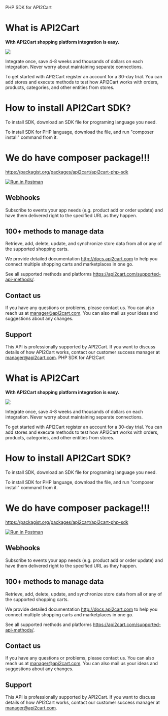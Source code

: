 PHP SDK for API2Cart

# What is API2Cart
<b>With API2Cart shopping platform
integration is easy.</b>

<p align="left">
  <img src="https://api2cart.com/wp-content/uploads/2018/07/scheme-for-adv.jpg">
</p>

Integrate once, save 4-8 weeks and thousands of dollars on each integration. Never worry about maintaining separate connections.

To get started with API2Cart register an account for a 30-day trial. You can add stores and execute methods to test how API2Cart works with orders, products, categories, and other entities from stores.

# How to install API2Cart SDK?

To install SDK, download an SDK file for programing language you need.

To install SDK for PHP language, download the file, and run "composer install" command from it.


# We do have composer package!!!
https://packagist.org/packages/api2cart/api2cart-php-sdk

<a href="https://app.getpostman.com/run-collection/c1f578bdddf7ee311593" target="_blank"><img src="https://run.pstmn.io/button.svg" alt="Run in Postman"></a>

<h2><b>Webhooks</b></h2>

Subscribe to events your app needs (e.g. product add or order update) and have them delivered right to the specified URL as they happen.

<h2><b>100+ methods to manage data</b></h2>

Retrieve, add, delete, update, and synchronize store data from all or any of the supported shopping carts.

We provide detailed documentation http://docs.api2cart.com to help you connect multiple shopping carts and marketplaces in one go. 

See all supported methods and platforms https://api2cart.com/supported-api-methods/. 

<h2><b>Contact us</b></h2>
  
If you have any questions or problems, please contact us.
You can also reach us at manager@api2cart.com. You can also mail us your ideas and suggestions about any changes.

<h2><b>Support</b></h2>

This API is professionally supported by API2Cart. If you want to discuss details of how API2Cart works, contact our customer success manager at manager@api2cart.com.
PHP SDK for API2Cart

# What is API2Cart
<b>With API2Cart shopping platform
integration is easy.</b>

<p align="left">
  <img src="https://api2cart.com/wp-content/uploads/2018/07/scheme-for-adv.jpg">
</p>

Integrate once, save 4-8 weeks and thousands of dollars on each integration. Never worry about maintaining separate connections.

To get started with API2Cart register an account for a 30-day trial. You can add stores and execute methods to test how API2Cart works with orders, products, categories, and other entities from stores.

# How to install API2Cart SDK?

To install SDK, download an SDK file for programing language you need.

To install SDK for PHP language, download the file, and run "composer install" command from it.


# We do have composer package!!!
https://packagist.org/packages/api2cart/api2cart-php-sdk

<a href="https://app.getpostman.com/run-collection/c1f578bdddf7ee311593" target="_blank"><img src="https://run.pstmn.io/button.svg" alt="Run in Postman"></a>

<h2><b>Webhooks</b></h2>

Subscribe to events your app needs (e.g. product add or order update) and have them delivered right to the specified URL as they happen.

<h2><b>100+ methods to manage data</b></h2>

Retrieve, add, delete, update, and synchronize store data from all or any of the supported shopping carts.

We provide detailed documentation http://docs.api2cart.com to help you connect multiple shopping carts and marketplaces in one go. 

See all supported methods and platforms https://api2cart.com/supported-api-methods/. 

<h2><b>Contact us</b></h2>
  
If you have any questions or problems, please contact us.
You can also reach us at manager@api2cart.com. You can also mail us your ideas and suggestions about any changes.

<h2><b>Support</b></h2>

This API is professionally supported by API2Cart. If you want to discuss details of how API2Cart works, contact our customer success manager at manager@api2cart.com.

